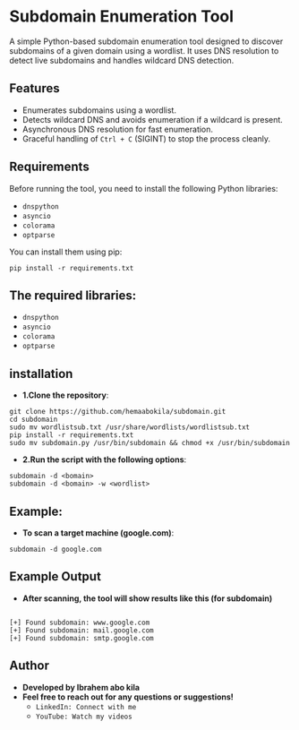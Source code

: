 # Subdomain Enumeration Tool

A simple Python-based subdomain enumeration tool designed to discover subdomains of a given domain using a wordlist. It uses DNS resolution to detect live subdomains and handles wildcard DNS detection.

## Features
- Enumerates subdomains using a wordlist.
- Detects wildcard DNS and avoids enumeration if a wildcard is present.
- Asynchronous DNS resolution for fast enumeration.
- Graceful handling of `Ctrl + C` (SIGINT) to stop the process cleanly.

## Requirements

Before running the tool, you need to install the following Python libraries:

- `dnspython`
- `asyncio`
- `colorama`
- `optparse`

You can install them using pip:

```
pip install -r requirements.txt
```
## The required libraries:

- `dnspython`
- `asyncio`
- `colorama`
- `optparse`
## installation
- **1.Clone the repository**:
```
git clone https://github.com/hemaabokila/subdomain.git
cd subdomain
sudo mv wordlistsub.txt /usr/share/wordlists/wordlistsub.txt
pip install -r requirements.txt
sudo mv subdomain.py /usr/bin/subdomain && chmod +x /usr/bin/subdomain
```
- **2.Run the script with the following options**:
```
subdomain -d <bomain>
subdomain -d <bomain> -w <wordlist>

```


## Example:
- **To scan a target machine (google.com)**:


```
subdomain -d google.com
```

## Example Output
- **After scanning, the tool will show results like this (for subdomain)**
```
    
[+] Found subdomain: www.google.com
[+] Found subdomain: mail.google.com
[+] Found subdomain: smtp.google.com
```

## Author
- **Developed by Ibrahem abo kila**
- **Feel free to reach out for any questions or suggestions!**
  - `LinkedIn: Connect with me`
  - `YouTube: Watch my videos`





